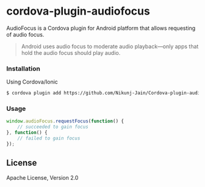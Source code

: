 # cordova-plugin-audiofocus
AudioFocus is a Cordova plugin for Android platform that allows requesting of audio focus.
> Android uses audio focus to moderate audio playback—only apps that hold the audio focus should play audio.

### Installation
Using Cordova/Ionic

```sh
$ cordova plugin add https://github.com/Nikunj-Jain/Cordova-plugin-audiofocus.git
```

### Usage
```js
window.audioFocus.requestFocus(function() {
    // succeeded to gain focus
}, function() {
    // failed to gain focus
});
```

License
----
Apache License, Version 2.0
